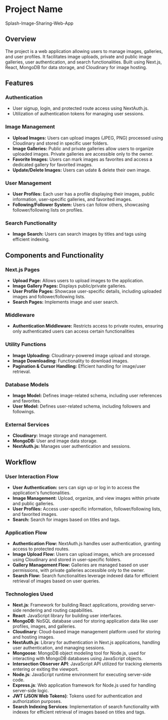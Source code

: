 # Project Name

Splash-Image-Sharing-Web-App

## Overview
The project is a web application allowing users to manage images, galleries, and user profiles. It facilitates image uploads, private and public image galleries, user authentication, and search functionalities. Built using Next.js, React, MongoDB for data storage, and Cloudinary for image hosting.

## Features
### Authentication
- User signup, login, and protected route access using NextAuth.js.
- Utilization of authentication tokens for managing user sessions.

### Image Management
- **Upload Images:** Users can upload images (JPEG, PNG) processed using Cloudinary and stored in specific user folders.
- **Image Galleries:** Public and private galleries allow users to organize uploaded images. Private galleries are accessible only to the owner.
- **Favorite Images:** Users can mark images as favorites and access a dedicated gallery for favorited images.
- **Update/Delete Images:** Users can udate & delete their own image.

### User Management
- **User Profiles:** Each user has a profile displaying their images, public information, user-specific galleries, and favorited images.
- **Following/Follower System:** Users can follow others, showcasing follower/following lists on profiles.

### Search Functionality
- **Image Search:** Users can search images by titles and tags using efficient indexing.

## Components and Functionality
### Next.js Pages
- **Upload Page:** Allows users to upload images to the application.
- **Image Gallery Pages:** Displays public/private galleries.
- **User Profile Pages:** Showcase user-specific details, including uploaded images and follower/following lists.
- **Search Pages:** Implements image and user search.

### Middleware
- **Authentication Middleware:** Restricts access to private routes, ensuring only authenticated users can access certain functionalities

### Utility Functions
- **Image Uploading:** Cloudinary-powered image upload and storage.
- **Image Downloading:** Functionality to download images.
- **Pagination & Cursor Handling:** Efficient handling for image/user retrieval.

### Database Models
- **Image Model:** Defines image-related schema, including user references and favorites.
- **User Model:** Defines user-related schema, including followers and followings.

### External Services
- **Cloudinary:** Image storage and management.
- **MongoDB:** User and image data storage.
- **NextAuth.js:** Manages user authentication and sessions.

## Workflow
### User Interaction Flow
- **User Authentication:** sers can sign up or log in to access the application's functionalities.
- **Image Management:** Upload, organize, and view images within private and public galleries.
- **User Profiles:** Access user-specific information, follower/following lists, and favorited images.
- **Search:** Search for images based on titles and tags.

### Application Flow
- **Authentication Flow:** NextAuth.js handles user authentication, granting access to protected routes.
- **Image Upload Flow:** Users can upload images, which are processed using Cloudinary and stored in user-specific folders.
- **Gallery Management Flow:** Galleries are managed based on user permissions, with private galleries accessible only to the owner.
- **Search Flow:** Search functionalities leverage indexed data for efficient retrieval of images based on user queries.

### Technologies Used

- **Next.js**: Framework for building React applications, providing server-side rendering and routing capabilities.
- **React**: JavaScript library for building user interfaces.
- **MongoDB**: NoSQL database used for storing application data like user profiles, images, and galleries.
- **Cloudinary**: Cloud-based image management platform used for storing and hosting images.
- **NextAuth.js**: Library for authentication in Next.js applications, handling user authentication, and managing sessions.
- **Mongoose**: MongoDB object modeling tool for Node.js, used for interacting with MongoDB databases using JavaScript objects.
- **Intersection Observer API**: JavaScript API utilized for tracking elements entering or exiting the viewport.
- **Node.js**: JavaScript runtime environment for executing server-side code.
- **Express.js**: Web application framework for Node.js used for handling server-side logic.
- **JWT (JSON Web Tokens)**: Tokens used for authentication and authorization purposes.
- **Search Indexing Services**: Implementation of search functionality with indexes for efficient retrieval of images based on titles and tags.

